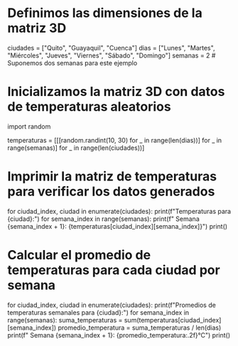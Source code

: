 # Definimos las dimensiones de la matriz 3D
ciudades = ["Quito", "Guayaquil", "Cuenca"]
dias = ["Lunes", "Martes", "Miércoles", "Jueves", "Viernes", "Sábado", "Domingo"]
semanas = 2  # Suponemos dos semanas para este ejemplo

# Inicializamos la matriz 3D con datos de temperaturas aleatorios
import random

temperaturas = [[[random.randint(10, 30) for _ in range(len(dias))] for _ in range(semanas)] for _ in range(len(ciudades))]

# Imprimir la matriz de temperaturas para verificar los datos generados
for ciudad_index, ciudad in enumerate(ciudades):
    print(f"Temperaturas para {ciudad}:")
    for semana_index in range(semanas):
        print(f"  Semana {semana_index + 1}: {temperaturas[ciudad_index][semana_index]}")
    print()

# Calcular el promedio de temperaturas para cada ciudad por semana
for ciudad_index, ciudad in enumerate(ciudades):
    print(f"Promedios de temperaturas semanales para {ciudad}:")
    for semana_index in range(semanas):
        suma_temperaturas = sum(temperaturas[ciudad_index][semana_index])
        promedio_temperatura = suma_temperaturas / len(dias)
        print(f"  Semana {semana_index + 1}: {promedio_temperatura:.2f}°C")
    print()
